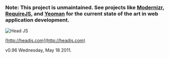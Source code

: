 ### Note: This project is unmaintained. See projects like [Modernizr](http://modernizr.com), [RequireJS](https://requirejs.org/), and [Yeoman](http://yeoman.io/) for the current state of the art in web application development.

![Head JS](http://headjs.com/media/img/headjs.gif)

[http://headjs.com](http://headjs.com)

v0.96 Wednesday, May 18 2011.
